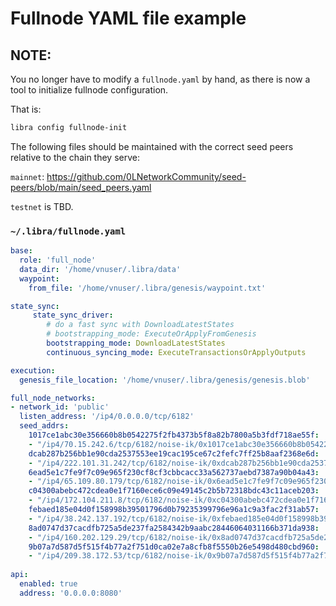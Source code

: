 # Fullnode YAML file example

## NOTE:
You no longer have to modify a `fullnode.yaml` by hand, as there is now a tool to initialize fullnode configuration.

That is:
```bash
libra config fullnode-init
```

The following files should be maintained with the correct seed peers relative to the chain they serve:

`mainnet`:
https://github.com/0LNetworkCommunity/seed-peers/blob/main/seed_peers.yaml

`testnet` is TBD.


### `~/.libra/fullnode.yaml`
```yaml
base:
  role: 'full_node'
  data_dir: '/home/vnuser/.libra/data'
  waypoint:
    from_file: '/home/vnuser/.libra/genesis/waypoint.txt'

state_sync:
     state_sync_driver:
        # do a fast sync with DownloadLatestStates
        # bootstrapping_mode: ExecuteOrApplyFromGenesis
        bootstrapping_mode: DownloadLatestStates
        continuous_syncing_mode: ExecuteTransactionsOrApplyOutputs

execution:
  genesis_file_location: '/home/vnuser/.libra/genesis/genesis.blob'

full_node_networks:
- network_id: 'public'
  listen_address: '/ip4/0.0.0.0/tcp/6182'
  seed_addrs:
    1017ce1abc30e356660b8b0542275f2fb4373b5f8a82b7800a5b3fdf718ae55f:
    - "/ip4/70.15.242.6/tcp/6182/noise-ik/0x1017ce1abc30e356660b8b0542275f2fb4373b5f8a82b7800a5b3fdf718ae55f/handshake/0"
    dcab287b256bb1e90cda2537553ee19cac195ce67c2fefc7ff25b8aaf2368e6d:
    - "/ip4/222.101.31.242/tcp/6182/noise-ik/0xdcab287b256bb1e90cda2537553ee19cac195ce67c2fefc7ff25b8aaf2368e6d/handshake/0"
    6ead5e1c7fe9f7c09e965f230cf8cf3cbbcacc33a562737aebd7387a90b04a43:
    - "/ip4/65.109.80.179/tcp/6182/noise-ik/0x6ead5e1c7fe9f7c09e965f230cf8cf3cbbcacc33a562737aebd7387a90b04a43/handshake/0"
    c04300abebc472cdea0e1f7160ece6c09e49145c2b5b72318bdc43c11aceb203:
    - "/ip4/172.104.211.8/tcp/6182/noise-ik/0xc04300abebc472cdea0e1f7160ece6c09e49145c2b5b72318bdc43c11aceb203/handshake/0"
    febaed185e04d0f158998b39501796d0b79235399796e96a1c9a3fac2f31ab57:
    - "/ip4/38.242.137.192/tcp/6182/noise-ik/0xfebaed185e04d0f158998b39501796d0b79235399796e96a1c9a3fac2f31ab57/handshake/0"
    8ad0747d37cacdfb725a5de237fa2584342b9aabc28446064031166b371da938:
    - "/ip4/160.202.129.29/tcp/6182/noise-ik/0x8ad0747d37cacdfb725a5de237fa2584342b9aabc28446064031166b371da938/handshake/0"
    9b07a7d587d5f515f4b77a2f751d0ca02e7a8cfb8f5550b26e5498d480cbd960:
    - "/ip4/209.38.172.53/tcp/6182/noise-ik/0x9b07a7d587d5f515f4b77a2f751d0ca02e7a8cfb8f5550b26e5498d480cbd960/handshake/0"
    
api:
  enabled: true
  address: '0.0.0.0:8080'
```
